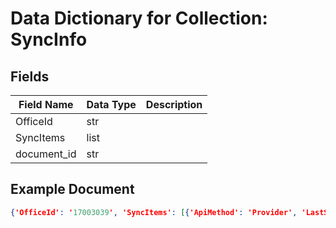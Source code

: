 # Data Dictionary for Collection: SyncInfo
## Fields
| Field Name | Data Type | Description |
|------------|-----------|-------------|
| OfficeId | str | |
| SyncItems | list | |
| document_id | str | |

## Example Document
```json
{'OfficeId': '17003039', 'SyncItems': [{'ApiMethod': 'Provider', 'LastSyncDate': '2022-01-04T23:50:40+00:00'}, {'ApiMethod': 'Family', 'LastSyncDate': '2022-01-05T05:31:52+00:00'}, {'ApiMethod': 'Balance', 'LastSyncDate': '2022-01-05T10:17:44+00:00'}, {'ApiMethod': 'InsuranceCarriers', 'LastSyncDate': '2022-01-15T10:05:27+00:00'}, {'ApiMethod': 'InsuranceDetails', 'LastSyncDate': '2022-01-23T17:53:30+00:00'}, {'ApiMethod': 'TreatmentPlan', 'LastSyncDate': '2022-01-24T18:09:44+00:00'}, {'ApiMethod': 'Insured', 'LastSyncDate': '2022-01-24T20:43:47+00:00'}, {'ApiMethod': 'Insurance', 'LastSyncDate': '2022-02-09T12:50:30+00:00'}, {'ApiMethod': 'Appointment', 'LastSyncDate': '2022-03-04T09:19:52+00:00'}, {'ApiMethod': 'Patient', 'LastSyncDate': '2022-03-04T19:52:42+00:00'}, {'ApiMethod': 'LastServiceRun', 'LastSyncDate': '2022-09-13T16:27:18+00:00'}], 'document_id': '0D1dhqC6UhRm2mHGXwBg'}
```
